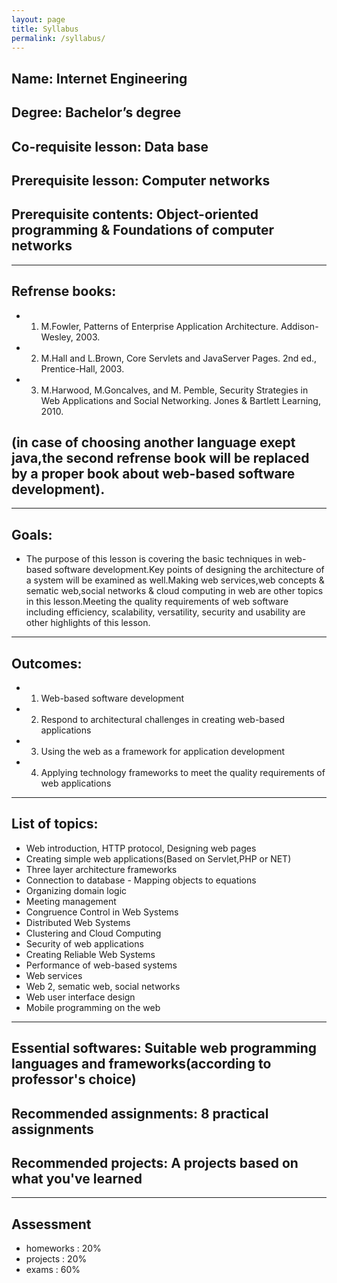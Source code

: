 ```yaml
---
layout: page
title: Syllabus
permalink: /syllabus/
---
```


## Name: Internet Engineering
## Degree: Bachelor’s degree
## Co-requisite lesson: Data base
## Prerequisite lesson: Computer networks
## Prerequisite contents: Object-oriented programming & Foundations of computer networks
---
## Refrense books:
- 1) M.Fowler, Patterns of Enterprise Application Architecture. Addison-Wesley, 2003.
- 2) M.Hall and L.Brown, Core Servlets and JavaServer Pages. 2nd ed., Prentice-Hall, 2003.
- 3) M.Harwood, M.Goncalves, and M. Pemble, Security Strategies in Web Applications and Social Networking. Jones &   Bartlett Learning, 2010.
## (in case of choosing another language exept java,the second refrense book will be replaced by a proper book about      web-based software development). 
---
## Goals:
- The purpose of this lesson is covering the basic techniques in web-based software development.Key points of designing the architecture of a system will be examined as well.Making web services,web concepts & sematic web,social networks & 
cloud computing in web are other topics in this lesson.Meeting the quality requirements of web software including efficiency, scalability, versatility, security and usability are other highlights of this lesson.
---
## Outcomes:
- 1) Web-based software development
- 2) Respond to architectural challenges in creating web-based applications
- 3) Using the web as a framework for application development
- 4) Applying technology frameworks to meet the quality requirements of web applications
---
## List of topics:
- Web introduction, HTTP protocol, Designing web pages
- Creating simple web applications(Based on Servlet,PHP or NET)
- Three layer architecture frameworks
- Connection to database - Mapping objects to equations
- Organizing domain logic
- Meeting management
- Congruence Control in Web Systems
- Distributed Web Systems
- Clustering and Cloud Computing
- Security of web applications
- Creating Reliable Web Systems
- Performance of web-based systems
- Web services
- Web 2, sematic web, social networks
- Web user interface design
- Mobile programming on the web
---
## Essential softwares: Suitable web programming languages ​​and frameworks(according to professor's choice)
## Recommended assignments: 8 practical assignments
## Recommended projects: A projects based on what you've learned
---
## Assessment
- homeworks : 20%
- projects : 20%
- exams : 60%

